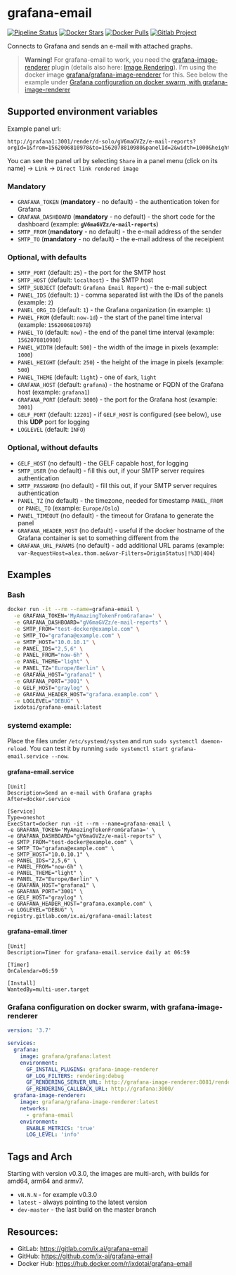 # grafana-email

[![Pipeline Status](https://gitlab.com/ix.ai/grafana-email/badges/master/pipeline.svg)](https://gitlab.com/ix.ai/grafana-email/)
[![Docker Stars](https://img.shields.io/docker/stars/ixdotai/grafana-email.svg)](https://hub.docker.com/r/ixdotai/grafana-email/)
[![Docker Pulls](https://img.shields.io/docker/pulls/ixdotai/grafana-email.svg)](https://hub.docker.com/r/ixdotai/grafana-email/)
[![Gitlab Project](https://img.shields.io/badge/GitLab-Project-554488.svg)](https://gitlab.com/ix.ai/grafana-email/)

Connects to Grafana and sends an e-mail with attached graphs.

> **Warning!** For grafana-email to work, you need the [grafana-image-renderer](https://grafana.com/grafana/plugins/grafana-image-renderer) plugin (details also here: [Image Rendering](https://grafana.com/docs/grafana/latest/administration/image_rendering/)). I'm using the docker image [grafana/grafana-image-renderer](https://hub.docker.com/r/grafana/grafana-image-renderer) for this. See below the example under [Grafana configuration on docker swarm, with grafana-image-renderer](#grafana-configuration-on-docker-swarm-with-grafana-image-renderer)

## Supported environment variables
Example panel url:
```
http://grafana1:3001/render/d-solo/gV6maGVZz/e-mail-reports?orgId=1&from=1562006810978&to=1562078810980&panelId=2&width=1000&height=500&tz=Europe%2FOslo
```

You can see the panel url by selecting `Share` in a panel menu (click on its name) -> `Link` -> `Direct link rendered image`
### Mandatory
* `GRAFANA_TOKEN` (**mandatory** - no default) - the authentication token for Grafana
* `GRAFANA_DASHBOARD` (**mandatory** - no default) - the short code for the dashboard (example: **`gV6maGVZz/e-mail-reports`**)
* `SMTP_FROM` (**mandatory** - no default) - the e-mail address of the sender
* `SMTP_TO` (**mandatory** - no default) - the e-mail address of the receipient

### Optional, with defaults
* `SMTP_PORT` (default: `25`) - the port for the SMTP host
* `SMTP_HOST` (default: `localhost`) - the SMTP host
* `SMTP_SUBJECT` (default: `Grafana Email Report`) - the e-mail subject
* `PANEL_IDS` (default: `1`) - comma separated list with the IDs of the panels (example: `2`)
* `PANEL_ORG_ID` (default: `1`) - the Grafana organization (in example: `1`)
* `PANEL_FROM` (default: `now-1d`) - the start of the panel time interval (example: `1562006810978`)
* `PANEL_TO` (default: `now`) - the end of the panel time interval (example: `1562078810980`)
* `PANEL_WIDTH` (default: `500`) - the width of the image in pixels (example: `1000`)
* `PANEL_HEIGHT` (default: `250`) - the height of the image in pixels (example: `500`)
* `PANEL_THEME` (default: `light`) - one of `dark`, `light`
* `GRAFANA_HOST` (default: `grafana`) - the hostname or FQDN of the Grafana host (example: `grafana1`)
* `GRAFANA_PORT` (default: `3000`) - the port for the Grafana host (example: `3001`)
* `GELF_PORT` (default: `12201`) - if `GELF_HOST` is configured (see below), use this **UDP** port for logging
* `LOGLEVEL` (default: `INFO`)

### Optional, without defaults
* `GELF_HOST` (no default) - the GELF capable host, for logging
* `SMTP_USER` (no default) - fill this out, if your SMTP server requires authentication
* `SMTP_PASSWORD` (no default) - fill this out, if your SMTP server requires authentication
* `PANEL_TZ` (no default) - the timezone, needed for timestamp `PANEL_FROM` or `PANEL_TO` (example: `Europe/Oslo`)
* `PANEL_TIMEOUT` (no default) - the timeout for Grafana to generate the panel
* `GRAFANA_HEADER_HOST` (no default) - useful if the docker hostname of the Grafana container is set to something different from the
* `GRAFANA_URL_PARAMS` (no default) - add additional URL params (example: `var-RequestHost=alex.thom.ae&var-Filters=OriginStatus|!%3D|404`)

## Examples
### Bash
```sh
docker run -it --rm --name=grafana-email \
  -e GRAFANA_TOKEN='MyAmazingTokenFromGrafana=' \
  -e GRAFANA_DASHBOARD="gV6maGVZz/e-mail-reports" \
  -e SMTP_FROM="test-docker@example.com" \
  -e SMTP_TO="grafana@example.com" \
  -e SMTP_HOST="10.0.10.1" \
  -e PANEL_IDS="2,5,6" \
  -e PANEL_FROM="now-6h" \
  -e PANEL_THEME="light" \
  -e PANEL_TZ="Europe/Berlin" \
  -e GRAFANA_HOST="grafana1" \
  -e GRAFANA_PORT="3001" \
  -e GELF_HOST="graylog" \
  -e GRAFANA_HEADER_HOST="grafana.example.com" \
  -e LOGLEVEL="DEBUG" \
  ixdotai/grafana-email:latest
```

### systemd example:
Place the files under `/etc/systemd/system` and run `sudo systemctl daemon-reload`. You can test it by running
`sudo systemctl start grafana-email.service --now`.
#### grafana-email.service
```
[Unit]
Description=Send an e-mail with Grafana graphs
After=docker.service

[Service]
Type=oneshot
ExecStart=docker run -it --rm --name=grafana-email \
-e GRAFANA_TOKEN='MyAmazingTokenFromGrafana=' \
-e GRAFANA_DASHBOARD="gV6maGVZz/e-mail-reports" \
-e SMTP_FROM="test-docker@example.com" \
-e SMTP_TO="grafana@example.com" \
-e SMTP_HOST="10.0.10.1" \
-e PANEL_IDS="2,5,6" \
-e PANEL_FROM="now-6h" \
-e PANEL_THEME="light" \
-e PANEL_TZ="Europe/Berlin" \
-e GRAFANA_HOST="grafana1" \
-e GRAFANA_PORT="3001" \
-e GELF_HOST="graylog" \
-e GRAFANA_HEADER_HOST="grafana.example.com" \
-e LOGLEVEL="DEBUG" \
registry.gitlab.com/ix.ai/grafana-email:latest
```
#### grafana-email.timer
```
[Unit]
Description=Timer for grafana-email.service daily at 06:59

[Timer]
OnCalendar=06:59

[Install]
WantedBy=multi-user.target
```

### Grafana configuration on docker swarm, with grafana-image-renderer
```yml
version: '3.7'

services:
  grafana:
    image: grafana/grafana:latest
    environment:
      GF_INSTALL_PLUGINS: grafana-image-renderer
      GF_LOG_FILTERS: rendering:debug
      GF_RENDERING_SERVER_URL: http://grafana-image-renderer:8081/render
      GF_RENDERING_CALLBACK_URL: http://grafana:3000/
  grafana-image-renderer:
    image: grafana/grafana-image-renderer:latest
    networks:
      - grafana-email
    environment:
      ENABLE_METRICS: 'true'
      LOG_LEVEL: 'info'
```

## Tags and Arch

Starting with version v0.3.0, the images are multi-arch, with builds for amd64, arm64 and armv7.
* `vN.N.N` - for example v0.3.0
* `latest` - always pointing to the latest version
* `dev-master` - the last build on the master branch

## Resources:
* GitLab: https://gitlab.com/ix.ai/grafana-email
* GitHub: https://github.com/ix-ai/grafana-email
* Docker Hub: https://hub.docker.com/r/ixdotai/grafana-email
